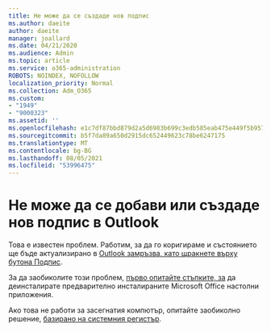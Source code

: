 ```yaml
---
title: Не може да се създаде нов подпис
ms.author: daeite
author: daeite
manager: joallard
ms.date: 04/21/2020
ms.audience: Admin
ms.topic: article
ms.service: o365-administration
ROBOTS: NOINDEX, NOFOLLOW
localization_priority: Normal
ms.collection: Adm_O365
ms.custom:
- "1949"
- "9000323"
ms.assetid: ''
ms.openlocfilehash: e1c7df87bbd879d2a5d6983b699c3edb585eab475e449f5b95775927d704361e
ms.sourcegitcommit: b5f7da89a650d2915dc652449623c78be6247175
ms.translationtype: MT
ms.contentlocale: bg-BG
ms.lasthandoff: 08/05/2021
ms.locfileid: "53996475"
---
```

# <a name="cannot-add-or-create-a-new-signature-in-outlook"></a>Не може да се добави или създаде нов подпис в Outlook

Това е известен проблем. Работим, за да го коригираме и състоянието ще бъде актуализирано в [Outlook замръзва, като щракнете върху бутона Подпис](https://support.office.com/article/c70b36c2-66ca-401c-ab45-f29a46495d02).

За да заобиколите този проблем, [първо опитайте стъпките, за](https://support.office.com/article/c70b36c2-66ca-401c-ab45-f29a46495d02) да деинсталирате предварително инсталираните Microsoft Office настолни приложения. 

Ако това не работи за засегнатия компютър, опитайте заобиколно решение, [базирано на системния регистър](https://support.office.com/article/c70b36c2-66ca-401c-ab45-f29a46495d02).